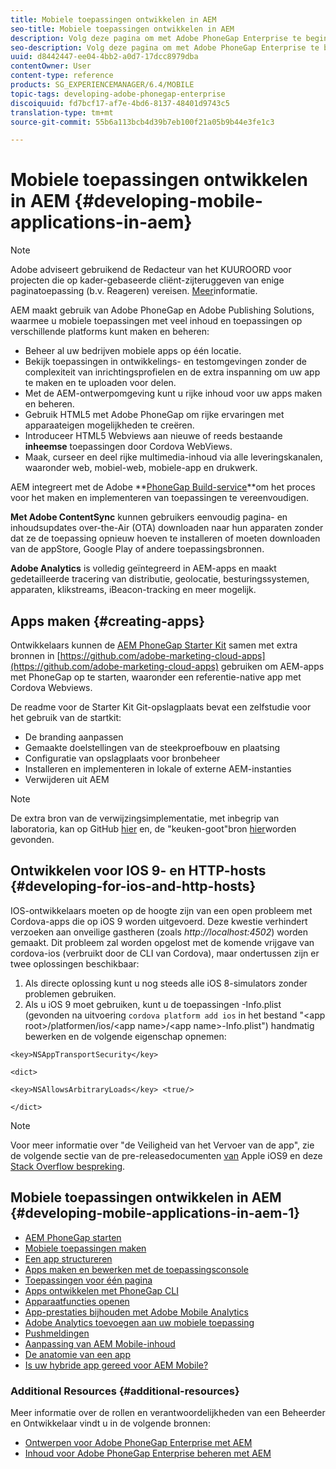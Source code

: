 ```yaml
---
title: Mobiele toepassingen ontwikkelen in AEM
seo-title: Mobiele toepassingen ontwikkelen in AEM
description: Volg deze pagina om met Adobe PhoneGap Enterprise te beginnen met het ontwikkelen van een mobiele toepassing in AEM.
seo-description: Volg deze pagina om met Adobe PhoneGap Enterprise te beginnen met het ontwikkelen van een mobiele toepassing in AEM.
uuid: d8442447-ee04-4bb2-a0d7-17dcc8979dba
contentOwner: User
content-type: reference
products: SG_EXPERIENCEMANAGER/6.4/MOBILE
topic-tags: developing-adobe-phonegap-enterprise
discoiquuid: fd7bcf17-af7e-4bd6-8137-48401d9743c5
translation-type: tm+mt
source-git-commit: 55b6a113bcb4d39b7eb100f21a05b9b44e3fe1c3

---
```



# Mobiele toepassingen ontwikkelen in AEM {#developing-mobile-applications-in-aem}

>[!NOTE]
>
>Adobe adviseert gebruikend de Redacteur van het KUUROORD voor projecten die op kader-gebaseerde cliënt-zijteruggeven van enige paginatoepassing (b.v. Reageren) vereisen. [Meer](/help/sites-developing/spa-overview.md)informatie.

AEM maakt gebruik van Adobe PhoneGap en Adobe Publishing Solutions, waarmee u mobiele toepassingen met veel inhoud en toepassingen op verschillende platforms kunt maken en beheren:

* Beheer al uw bedrijven mobiele apps op één locatie.
* Bekijk toepassingen in ontwikkelings- en testomgevingen zonder de complexiteit van inrichtingsprofielen en de extra inspanning om uw app te maken en te uploaden voor delen.
* Met de AEM-ontwerpomgeving kunt u rijke inhoud voor uw apps maken en beheren.
* Gebruik HTML5 met Adobe PhoneGap om rijke ervaringen met apparaateigen mogelijkheden te creëren.
* Introduceer HTML5 Webviews aan nieuwe of reeds bestaande **inheemse** toepassingen door Cordova WebViews.
* Maak, curseer en deel rijke multimedia-inhoud via alle leveringskanalen, waaronder web, mobiel-web, mobiele-app en drukwerk.

AEM integreert met de Adobe **[PhoneGap Build-service](https://build.phonegap.com/)**om het proces voor het maken en implementeren van toepassingen te vereenvoudigen.

**Met Adobe ContentSync** kunnen gebruikers eenvoudig pagina- en inhoudsupdates over-the-Air (OTA) downloaden naar hun apparaten zonder dat ze de toepassing opnieuw hoeven te installeren of moeten downloaden van de appStore, Google Play of andere toepassingsbronnen.

**Adobe Analytics** is volledig geïntegreerd in AEM-apps en maakt gedetailleerde tracering van distributie, geolocatie, besturingssystemen, apparaten, klikstreams, iBeacon-tracking en meer mogelijk.

## Apps maken {#creating-apps}

Ontwikkelaars kunnen de [AEM PhoneGap Starter Kit](https://github.com/Adobe-Marketing-Cloud/aem-phonegap-starter-kit) samen met extra bronnen in [https://github.com/adobe-marketing-cloud-apps](https://github.com/adobe-marketing-cloud-apps) gebruiken om AEM-apps met PhoneGap op te starten, waaronder een referentie-native app met Cordova Webviews.

De readme voor de Starter Kit Git-opslagplaats bevat een zelfstudie voor het gebruik van de startkit:

* De branding aanpassen
* Gemaakte doelstellingen van de steekproefbouw en plaatsing
* Configuratie van opslagplaats voor bronbeheer
* Installeren en implementeren in lokale of externe AEM-instanties
* Verwijderen uit AEM

>[!NOTE]
>
>De extra bron van de verwijzingsimplementatie, met inbegrip van laboratoria, kan op GitHub [hier](https://github.com/adobe-marketing-cloud-apps) en, de &quot;keuken-goot&quot;bron [hier](https://github.com/blefebvre/aem-phonegap-kitchen-sink)worden gevonden.

## Ontwikkelen voor IOS 9- en HTTP-hosts {#developing-for-ios-and-http-hosts}

IOS-ontwikkelaars moeten op de hoogte zijn van een open probleem met Cordova-apps die op iOS 9 worden uitgevoerd. Deze kwestie verhindert verzoeken aan onveilige gastheren (zoals *http://localhost:4502*) worden gemaakt. Dit probleem zal worden opgelost met de komende vrijgave van cordova-ios (verbruikt door de CLI van Cordova), maar ondertussen zijn er twee oplossingen beschikbaar:

1. Als directe oplossing kunt u nog steeds alle iOS 8-simulators zonder problemen gebruiken.
1. Als u iOS 9 moet gebruiken, kunt u de toepassingen -Info.plist (gevonden na uitvoering `cordova platform add ios` in het bestand &quot;&lt;app root>/platformen/ios/&lt;app name>/&lt;app name>-Info.plist&quot;) handmatig bewerken en de volgende eigenschap opnemen:

```
<key>NSAppTransportSecurity</key>

<dict>

<key>NSAllowsArbitraryLoads</key> <true/>

</dict>
```

>[!NOTE]
>
>Voor meer informatie over &quot;de Veiligheid van het Vervoer van de app&quot;, zie de volgende sectie van de pre-releasedocumenten [van](https://developer.apple.com/library/prerelease/ios/releasenotes/General/WhatsNewIniOS/Articles/iOS9.html#//apple_ref/doc/uid/TP40016198-SW14) Apple iOS9 en deze [Stack Overflow bespreking](https://stackoverflow.com/questions/30751053/ios9-ats-what-about-html5-based-apps/).

## Mobiele toepassingen ontwikkelen in AEM {#developing-mobile-applications-in-aem-1}

* [AEM PhoneGap starten](/help/mobile/starting-aem-phonegap-app.md)
* [Mobiele toepassingen maken](/help/mobile/building-app-mobile-phonegap.md)
* [Een app structureren](/help/mobile/phonegap-structure-an-app.md)
* [Apps maken en bewerken met de toepassingsconsole](/help/mobile/phonegap-apps-console.md)
* [Toepassingen voor één pagina](/help/mobile/phonegap-single-page-applications.md)
* [Apps ontwikkelen met PhoneGap CLI](/help/mobile/phonegap-apps-pg-cli.md)
* [Apparaatfuncties openen](/help/mobile/phonegap-access-device-features.md)
* [App-prestaties bijhouden met Adobe Mobile Analytics](/help/mobile/phonegap-intro-to-app-analytics.md)
* [Adobe Analytics toevoegen aan uw mobiele toepassing](/help/mobile/phonegap-add-analytics-to-apps.md)
* [Pushmeldingen](/help/mobile/phonegap-push-notifications.md)
* [Aanpassing van AEM Mobile-inhoud](/help/mobile/phonegap-aem-mobile-content-personalization.md)
* [De anatomie van een app](/help/mobile/phonegap-apps-arch.md)
* [Is uw hybride app gereed voor AEM Mobile?](/help/mobile/phonegap-adding-content-to-imported-app.md)

### Additional Resources {#additional-resources}

Meer informatie over de rollen en verantwoordelijkheden van een Beheerder en Ontwikkelaar vindt u in de volgende bronnen:

* [Ontwerpen voor Adobe PhoneGap Enterprise met AEM](/help/mobile/phonegap.md)
* [Inhoud voor Adobe PhoneGap Enterprise beheren met AEM](/help/mobile/administer-phonegap.md)
